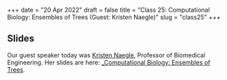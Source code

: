 +++
date = "20 Apr 2022"
draft = false
title = "Class 25: Computational Biology: Ensembles of Trees (Guest: Kristen Naegle)"
slug = "class25"
+++

## Slides

Our guest speaker today was [Kristen Naegle](https://engineering.virginia.edu/naegle-lab), Professor of Biomedical Engineering. Her slides are here: [_Computational Biology: Ensembles of Trees](https://www.dropbox.com/s/kdrjeazsy623yj0/naegle-aspen.pdf?dl=0).
